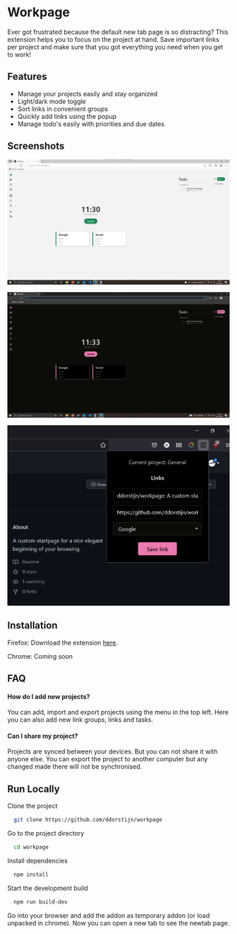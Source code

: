 # Workpage
Ever got frustrated because the default new tab page is so distracting? This extension helps you to focus on the project at hand. Save important links per project and make sure that you got everything you need when you get to work! 

## Features

- Manage your projects easily and stay organized
- Light/dark mode toggle
- Sort links in convenient groups 
- Quickly add links using the popup
- Manage todo's easily with priorities and due dates


## Screenshots

![Light mode](/screenshots/light.png?raw=true "Light mode")

![Dark mode](/screenshots/dark.png?raw=true "Dark mode")

![Add links using popup](/screenshots/popup.png?raw=true "Popup")

## Installation

Firefox: Download the extension [here](https://www.google.com).

Chrome: Coming soon
    
## FAQ

#### How do I add new projects?

You can add, import and export projects using the menu in the top left. Here you can also add new link groups, links and tasks.

#### Can I share my project?

Projects are synced between your devices. But you can not share it with anyone else. You can export the project to another computer but any changed made there will not be synchronised.


## Run Locally

Clone the project

```bash
  git clone https://github.com/ddorstijn/workpage
```

Go to the project directory

```bash
  cd workpage
```

Install dependencies

```bash
  npm install
```

Start the development build

```bash
  npm run build-dev
```

Go into your browser and add the addon as temporary addon (or load unpacked in chrome).
Now you can open a new tab to see the newtab page.

